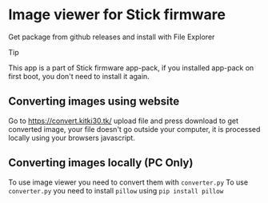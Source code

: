 # Image viewer for Stick firmware

Get package from github releases and install with File Explorer

> [!TIP]
> This app is a part of Stick firmware app-pack, if you installed app-pack on first boot, you don't need to install it again.

## Converting images using website
Go to https://convert.kitki30.tk/ upload file and press download to get converted image, your file doesn't go outside your computer, it is processed locally using your browsers javascript.

## Converting images locally (PC Only)
To use image viewer you need to convert them with ``converter.py``
To use ``converter.py`` you need to install ``pillow`` using ``pip install pillow``
